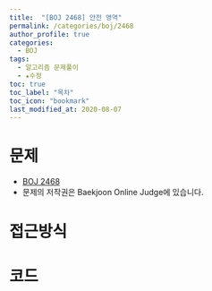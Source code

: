 ```yaml
---
title:  "[BOJ 2468] 안전 영역"
permalink: /categories/boj/2468
author_profile: true
categories:
  - BOJ
tags:
  - 알고리즘 문제풀이
  - ★수정
toc: true
toc_label: "목차"
toc_icon: "bookmark"
last_modified_at: 2020-08-07
---
```

# 문제
* [BOJ 2468]()
* 문제의 저작권은 Baekjoon Online Judge에 있습니다.  

# 접근방식 


# 코드
```java

```